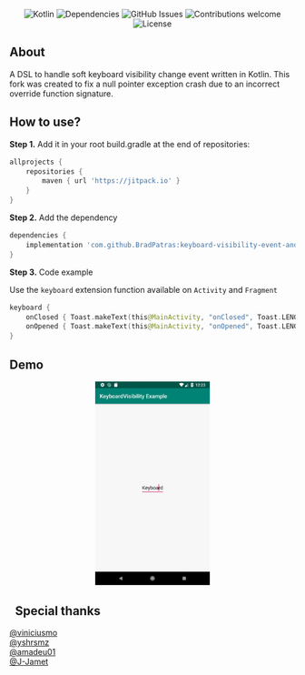 
<p align="center"> 
	<img src="https://img.shields.io/badge/kotlin-v1.3.41-blue.svg" alt="Kotlin">
	<img src="https://img.shields.io/badge/dependencies-up%20to%20date-brightgreen.svg" alt="Dependencies">
	<img src="https://img.shields.io/github/issues/bradpatras/keyboard-visibility-event-android.svg" alt="GitHub Issues">
	<img src="https://img.shields.io/badge/contributions-welcome-violet.svg" alt="Contributions welcome">
	<img src="https://img.shields.io/badge/license-MIT-blue.svg" alt="License">
</p>

## About
A DSL to handle soft keyboard visibility change event written in Kotlin.
This fork was created to fix a null pointer exception crash due to an incorrect override function signature.

## How to use?
**Step 1.** Add it in your root build.gradle at the end of repositories:

```gradle
allprojects {
    repositories {
        maven { url 'https://jitpack.io' }
    }
}
```

**Step 2.** Add the dependency

```gradle
dependencies {
    implementation 'com.github.BradPatras:keyboard-visibility-event-android:1.0.10'
}
```

**Step 3.** Code example

Use the `keyboard` extension function available on `Activity` and `Fragment`
```kotlin
keyboard {
    onClosed { Toast.makeText(this@MainActivity, "onClosed", Toast.LENGTH_SHORT).show() }
    onOpened { Toast.makeText(this@MainActivity, "onOpened", Toast.LENGTH_SHORT).show() }
}
```

## Demo
<p align="center"> 
	  <img src="https://raw.githubusercontent.com/bradpatras/keyboard-visibility-event-android/master/keyboard_example.gif" width="40%" height="40%">
</p>

&nbsp;
Special thanks
--------
<a href="https://github.com/viniciusmo">@viniciusmo</a></br>
<a href="https://github.com/yshrsmz">@yshrsmz</a></br>
<a href="https://github.com/amadeu01">@amadeu01</a></br>
<a href="https://github.com/J-Jamet">@J-Jamet</a>

